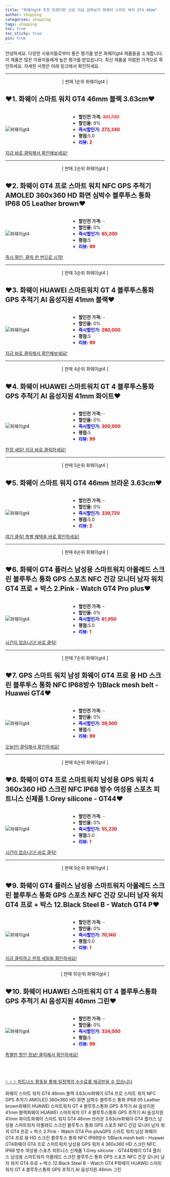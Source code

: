 ```yaml
---
title: "화웨이gt4 추천 트렌디한 신상 지금 살펴보기 화웨이 스마트 워치 GT4 46mm"
author: shopping
categories: shopping
tags: shopping
toc: true
toc_sticky: true
pin: true
---
```

안녕하세요. 다양한 사용자들로부터 좋은 평가를 받은 화웨이gt4 제품들을 소개합니다. 이 제품은 많은 이용자들에게 높은 평가를 받았습니다. 최신 제품을 저렴한 가격으로 확인하세요. 자세한 사항은 아래 링크에서 확인하세요.

---
<p class="toplist" style="margin: 0 auto; display: block; width: fit-content;">[ 판매 1순위 화웨이gt4 ]</p>

<h2><strong>❤️1. 화웨이 스마트 워치 GT4 46mm 블랙 3.63cm❤️</strong></h2>

<div style="display: flex; align-items: center;">
    <div style="flex: 0.4;">
        <img src="https://thumbnail6.coupangcdn.com/thumbnails/remote/230x230ex/image/vendor_inventory/721b/c6e1d5c36b3579f8a0782802e1321e938937cd3e8857457b16da7701a70a.jpg" alt="화웨이gt4" style="max-width: 100%;">
    </div>
    <div style="flex: 0.6; margin-left: 10px;">
        <ul>
            <li><strong>할인전 가격:</strong> <del style="color: red;">301,720</del></li>
            <li><strong>할인율:</strong> 9%</li>
            <li><span style='color:blue'><strong>즉시할인가:</strong></span> <span style='color:red'><strong>273,340</strong></span></li>
            <li><strong>평점:</strong>5.0</li>
            <li><span style='color:blue'><strong>리뷰:</strong></span> <span style='color:red'><strong>2</strong></span></li>
        </ul>
    </div>
</div>
<div class="center">
    <a href="https://William4Davisa.github.io?lptag=AF9450613&subid=githubio&pageKey=8035150420&traceid=V0-153&itemId=22478980647&vendorItemId=89521513642" class="myButton">
        지금 바로 클릭해서 확인해보세요!
    </a>
</div>


---
<p class="toplist" style="margin: 0 auto; display: block; width: fit-content;">[ 판매 2순위 화웨이gt4 ]</p>

<h2><strong>❤️2. 화웨이 GT4 프로 스마트 워치 NFC GPS 추적기 AMOLED 360x360 HD 화면 심박수 블루투스 통화 IP68 05 Leather brown❤️</strong></h2>

<div style="display: flex; align-items: center;">
    <div style="flex: 0.4;">
        <img src="https://thumbnail9.coupangcdn.com/thumbnails/remote/230x230ex/image/vendor_inventory/b6e9/d6b8211c8ecc45fbfdedf6f72cab538e1823ba7763250f4f14644ef13265.jpg" alt="화웨이gt4" style="max-width: 100%;">
    </div>
    <div style="flex: 0.6; margin-left: 10px;">
        <ul>
            <li><strong>할인전 가격:</strong> <del style="color: red;">-</del></li>
            <li><strong>할인율:</strong> 0%</li>
            <li><span style='color:blue'><strong>즉시할인가:</strong></span> <span style='color:red'><strong>65,200</strong></span></li>
            <li><strong>평점:</strong>5</li>
            <li><span style='color:blue'><strong>리뷰:</strong></span> <span style='color:red'><strong>99</strong></span></li>
        </ul>
    </div>
</div>
<div class="center">
    <a href="https://William4Davisa.github.io?lptag=AF9450613&subid=githubio&pageKey=7881926942&traceid=V0-153&itemId=21557561564&vendorItemId=89387456563" class="myButton">
        즉시 확인, 클릭 한 번으로 시작!
    </a>
</div>


---
<p class="toplist" style="margin: 0 auto; display: block; width: fit-content;">[ 판매 3순위 화웨이gt4 ]</p>

<h2><strong>❤️3. 화웨이 HUAWEI 스마트워치 GT 4 블루투스통화 GPS 추적기 AI 음성지원 41mm 블랙❤️</strong></h2>

<div style="display: flex; align-items: center;">
    <div style="flex: 0.4;">
        <img src="https://thumbnail7.coupangcdn.com/thumbnails/remote/230x230ex/image/vendor_inventory/c27d/f3829a372f0b5c9db0cedc4e6548af65e5cd2e056a1e95767ad7152c677c.jpg" alt="화웨이gt4" style="max-width: 100%;">
    </div>
    <div style="flex: 0.6; margin-left: 10px;">
        <ul>
            <li><strong>할인전 가격:</strong> <del style="color: red;">-</del></li>
            <li><strong>할인율:</strong> 0%</li>
            <li><span style='color:blue'><strong>즉시할인가:</strong></span> <span style='color:red'><strong>280,000</strong></span></li>
            <li><strong>평점:</strong>5</li>
            <li><span style='color:blue'><strong>리뷰:</strong></span> <span style='color:red'><strong>99</strong></span></li>
        </ul>
    </div>
</div>
<div class="center">
    <a href="https://William4Davisa.github.io?lptag=AF9450613&subid=githubio&pageKey=8101771721&traceid=V0-153&itemId=22918212858&vendorItemId=89952633272" class="myButton">
        지금 바로 클릭해서 확인해보세요!
    </a>
</div>


---
<p class="toplist" style="margin: 0 auto; display: block; width: fit-content;">[ 판매 4순위 화웨이gt4 ]</p>

<h2><strong>❤️4. 화웨이 HUAWEI 스마트워치 GT 4 블루투스통화 GPS 추적기 AI 음성지원 41mm 화이트❤️</strong></h2>

<div style="display: flex; align-items: center;">
    <div style="flex: 0.4;">
        <img src="https://thumbnail6.coupangcdn.com/thumbnails/remote/230x230ex/image/vendor_inventory/5824/75d20b85a5532bcfcc0db38a2cac0c9994a89c47bfac6f4328baefefce21.jpg" alt="화웨이gt4" style="max-width: 100%;">
    </div>
    <div style="flex: 0.6; margin-left: 10px;">
        <ul>
            <li><strong>할인전 가격:</strong> <del style="color: red;">-</del></li>
            <li><strong>할인율:</strong> 0%</li>
            <li><span style='color:blue'><strong>즉시할인가:</strong></span> <span style='color:red'><strong>300,000</strong></span></li>
            <li><strong>평점:</strong>5</li>
            <li><span style='color:blue'><strong>리뷰:</strong></span> <span style='color:red'><strong>99</strong></span></li>
        </ul>
    </div>
</div>
<div class="center">
    <a href="https://William4Davisa.github.io?lptag=AF9450613&subid=githubio&pageKey=8101771721&traceid=V0-153&itemId=22918212862&vendorItemId=89952633283" class="myButton">
        한정 세일! 지금 바로 클릭하세요!
    </a>
</div>


---
<p class="toplist" style="margin: 0 auto; display: block; width: fit-content;">[ 판매 5순위 화웨이gt4 ]</p>

<h2><strong>❤️5. 화웨이 스마트 워치 GT4 46mm 브라운 3.63cm❤️</strong></h2>

<div style="display: flex; align-items: center;">
    <div style="flex: 0.4;">
        <img src="https://thumbnail6.coupangcdn.com/thumbnails/remote/230x230ex/image/vendor_inventory/7a49/de6f7cf6b105d984f39a909dfa63d74de4585560e03d281bf04db6921faa.jpg" alt="화웨이gt4" style="max-width: 100%;">
    </div>
    <div style="flex: 0.6; margin-left: 10px;">
        <ul>
            <li><strong>할인전 가격:</strong> <del style="color: red;">-</del></li>
            <li><strong>할인율:</strong> 0%</li>
            <li><span style='color:blue'><strong>즉시할인가:</strong></span> <span style='color:red'><strong>339,720</strong></span></li>
            <li><strong>평점:</strong>5.0</li>
            <li><span style='color:blue'><strong>리뷰:</strong></span> <span style='color:red'><strong>2</strong></span></li>
        </ul>
    </div>
</div>
<div class="center">
    <a href="https://William4Davisa.github.io?lptag=AF9450613&subid=githubio&pageKey=8035150420&traceid=V0-153&itemId=22478980648&vendorItemId=89521513652" class="myButton">
        여기 클릭! 특별 혜택을 바로 확인하세요!
    </a>
</div>


---
<p class="toplist" style="margin: 0 auto; display: block; width: fit-content;">[ 판매 6순위 화웨이gt4 ]</p>

<h2><strong>❤️6. 화웨이 GT4 플러스 남성용 스마트워치 아몰레드 스크린 블루투스 통화 GPS 스포츠 NFC 건강 모니터 남자 워치 GT4 프로 + 박스 2.Pink - Watch GT4 Pro plus❤️</strong></h2>

<div style="display: flex; align-items: center;">
    <div style="flex: 0.4;">
        <img src="https://thumbnail6.coupangcdn.com/thumbnails/remote/230x230ex/image/vendor_inventory/aa2e/b5674318db6d75983028a72deb14b390462407584812037d70f9feb09d77.jpg" alt="화웨이gt4" style="max-width: 100%;">
    </div>
    <div style="flex: 0.6; margin-left: 10px;">
        <ul>
            <li><strong>할인전 가격:</strong> <del style="color: red;">-</del></li>
            <li><strong>할인율:</strong> 0%</li>
            <li><span style='color:blue'><strong>즉시할인가:</strong></span> <span style='color:red'><strong>61,950</strong></span></li>
            <li><strong>평점:</strong>5.0</li>
            <li><span style='color:blue'><strong>리뷰:</strong></span> <span style='color:red'><strong>1</strong></span></li>
        </ul>
    </div>
</div>
<div class="center">
    <a href="https://William4Davisa.github.io?lptag=AF9450613&subid=githubio&pageKey=7777728149&traceid=V0-153&itemId=21014187477&vendorItemId=88077721451" class="myButton">
        시간이 없습니다! 바로 클릭!
    </a>
</div>


---
<p class="toplist" style="margin: 0 auto; display: block; width: fit-content;">[ 판매 7순위 화웨이gt4 ]</p>

<h2><strong>❤️7. GPS 스마트 워치 남성 화웨이 GT4 프로 용 HD 스크린 블루투스 통화 NFC IP68방수 1)Black mesh belt - Huawei GT4❤️</strong></h2>

<div style="display: flex; align-items: center;">
    <div style="flex: 0.4;">
        <img src="https://thumbnail8.coupangcdn.com/thumbnails/remote/230x230ex/image/vendor_inventory/465c/92c55c30267d7e491475e7c4a2e2062e803c5c51665cb304ac002801ae2c.jpg" alt="화웨이gt4" style="max-width: 100%;">
    </div>
    <div style="flex: 0.6; margin-left: 10px;">
        <ul>
            <li><strong>할인전 가격:</strong> <del style="color: red;">-</del></li>
            <li><strong>할인율:</strong> 0%</li>
            <li><span style='color:blue'><strong>즉시할인가:</strong></span> <span style='color:red'><strong>59,500</strong></span></li>
            <li><strong>평점:</strong>5</li>
            <li><span style='color:blue'><strong>리뷰:</strong></span> <span style='color:red'><strong>99</strong></span></li>
        </ul>
    </div>
</div>
<div class="center">
    <a href="https://William4Davisa.github.io?lptag=AF9450613&subid=githubio&pageKey=8066075566&traceid=V0-153&itemId=22684551223&vendorItemId=89720419270" class="myButton">
        오늘만! 클릭해서 확인하세요!
    </a>
</div>


---
<p class="toplist" style="margin: 0 auto; display: block; width: fit-content;">[ 판매 8순위 화웨이gt4 ]</p>

<h2><strong>❤️8. 화웨이 GT4 프로 스마트워치 남성용 GPS 워치 4 360x360 HD 스크린 NFC IP68 방수 여성용 스포츠 피트니스 신제품 1.Grey silicone - GT44❤️</strong></h2>

<div style="display: flex; align-items: center;">
    <div style="flex: 0.4;">
        <img src="https://thumbnail8.coupangcdn.com/thumbnails/remote/230x230ex/image/vendor_inventory/28a2/d9b82051a5b9ff044cb3d59a47539a5d79b118c9e8c37d43662914d18334.jpg" alt="화웨이gt4" style="max-width: 100%;">
    </div>
    <div style="flex: 0.6; margin-left: 10px;">
        <ul>
            <li><strong>할인전 가격:</strong> <del style="color: red;">-</del></li>
            <li><strong>할인율:</strong> 0%</li>
            <li><span style='color:blue'><strong>즉시할인가:</strong></span> <span style='color:red'><strong>55,230</strong></span></li>
            <li><strong>평점:</strong>5.0</li>
            <li><span style='color:blue'><strong>리뷰:</strong></span> <span style='color:red'><strong>1</strong></span></li>
        </ul>
    </div>
</div>
<div class="center">
    <a href="https://William4Davisa.github.io?lptag=AF9450613&subid=githubio&pageKey=7790845972&traceid=V0-153&itemId=21077828536&vendorItemId=88139997434" class="myButton">
        시간이 없습니다! 바로 클릭!
    </a>
</div>


---
<p class="toplist" style="margin: 0 auto; display: block; width: fit-content;">[ 판매 9순위 화웨이gt4 ]</p>

<h2><strong>❤️9. 화웨이 GT4 플러스 남성용 스마트워치 아몰레드 스크린 블루투스 통화 GPS 스포츠 NFC 건강 모니터 남자 워치 GT4 프로 + 박스 12.Black Steel B - Watch GT4 P❤️</strong></h2>

<div style="display: flex; align-items: center;">
    <div style="flex: 0.4;">
        <img src="https://thumbnail6.coupangcdn.com/thumbnails/remote/230x230ex/image/vendor_inventory/aa2e/b5674318db6d75983028a72deb14b390462407584812037d70f9feb09d77.jpg" alt="화웨이gt4" style="max-width: 100%;">
    </div>
    <div style="flex: 0.6; margin-left: 10px;">
        <ul>
            <li><strong>할인전 가격:</strong> <del style="color: red;">-</del></li>
            <li><strong>할인율:</strong> 0%</li>
            <li><span style='color:blue'><strong>즉시할인가:</strong></span> <span style='color:red'><strong>70,140</strong></span></li>
            <li><strong>평점:</strong>5.0</li>
            <li><span style='color:blue'><strong>리뷰:</strong></span> <span style='color:red'><strong>1</strong></span></li>
        </ul>
    </div>
</div>
<div class="center">
    <a href="https://William4Davisa.github.io?lptag=AF9450613&subid=githubio&pageKey=7777728149&traceid=V0-153&itemId=21014187478&vendorItemId=88077721458" class="myButton">
        지금 클릭하고 한정 세일을 확인하세요!
    </a>
</div>


---
<p class="toplist" style="margin: 0 auto; display: block; width: fit-content;">[ 판매 10순위 화웨이gt4 ]</p>

<h2><strong>❤️10. 화웨이 HUAWEI 스마트워치 GT 4 블루투스통화 GPS 추적기 AI 음성지원 46mm 그린❤️</strong></h2>

<div style="display: flex; align-items: center;">
    <div style="flex: 0.4;">
        <img src="https://thumbnail7.coupangcdn.com/thumbnails/remote/230x230ex/image/vendor_inventory/d1d7/ecc5715ce134b83189743340ca91982562a091745c0f7382a5abb6f8c87e.jpg" alt="화웨이gt4" style="max-width: 100%;">
    </div>
    <div style="flex: 0.6; margin-left: 10px;">
        <ul>
            <li><strong>할인전 가격:</strong> <del style="color: red;">-</del></li>
            <li><strong>할인율:</strong> 0%</li>
            <li><span style='color:blue'><strong>즉시할인가:</strong></span> <span style='color:red'><strong>334,000</strong></span></li>
            <li><strong>평점:</strong>5</li>
            <li><span style='color:blue'><strong>리뷰:</strong></span> <span style='color:red'><strong>99</strong></span></li>
        </ul>
    </div>
</div>
<div class="center">
    <a href="https://William4Davisa.github.io?lptag=AF9450613&subid=githubio&pageKey=8101769935&traceid=V0-153&itemId=22918203741&vendorItemId=89952610007" class="myButton">
        특별한 할인 정보! 클릭해서 확인하세요!
    </a>
</div>

<br><br><br>[💦 💦 💦 파트너스 활동을 통해 일정액의 수수료를 제공받을 수 있습니다](https://link.coupang.com/a/bcpT2c)<br><br>화웨이 스마트 워치 GT4 46mm 블랙 3.63cm화웨이 GT4 프로 스마트 워치 NFC GPS 추적기 AMOLED 360x360 HD 화면 심박수 블루투스 통화 IP68 05 Leather brown화웨이 HUAWEI 스마트워치 GT 4 블루투스통화 GPS 추적기 AI 음성지원 41mm 블랙화웨이 HUAWEI 스마트워치 GT 4 블루투스통화 GPS 추적기 AI 음성지원 41mm 화이트화웨이 스마트 워치 GT4 46mm 브라운 3.63cm화웨이 GT4 플러스 남성용 스마트워치 아몰레드 스크린 블루투스 통화 GPS 스포츠 NFC 건강 모니터 남자 워치 GT4 프로 + 박스 2.Pink - Watch GT4 Pro plusGPS 스마트 워치 남성 화웨이 GT4 프로 용 HD 스크린 블루투스 통화 NFC IP68방수 1)Black mesh belt - Huawei GT4화웨이 GT4 프로 스마트워치 남성용 GPS 워치 4 360x360 HD 스크린 NFC IP68 방수 여성용 스포츠 피트니스 신제품 1.Grey silicone - GT44화웨이 GT4 플러스 남성용 스마트워치 아몰레드 스크린 블루투스 통화 GPS 스포츠 NFC 건강 모니터 남자 워치 GT4 프로 + 박스 12.Black Steel B - Watch GT4 P화웨이 HUAWEI 스마트워치 GT 4 블루투스통화 GPS 추적기 AI 음성지원 46mm 그린